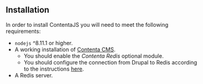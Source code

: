 ## Installation
In order to install ContentaJS you will need to meet the following requirements:
  - `nodejs` ^8.11.1 or higher.
  - A working installation of [Contenta CMS](https://github.com/contentacms/contenta_jsonapi).
    - You should enable the _Contenta Redis_ optional module.
    - You should configure the connection from Drupal to Redis according to the instructions [here](https://cgit.drupalcode.org/redis/tree/README.Predis.txt).
  - A Redis server.

<!--emdaer-p
  - '@emdaer/plugin-import'
  - path: .emdaer/docs/local-install.md
    runEmdaer: false
-->

<!--emdaer-p
  - '@emdaer/plugin-import'
  - path: .emdaer/docs/aws-install.md
    runEmdaer: false
-->

<!--emdaer-p
  - '@emdaer/plugin-import'
  - path: .emdaer/docs/docker-install.md
    runEmdaer: false
-->
